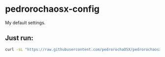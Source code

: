 # pedrorochaosx-config
My default settings.
## Just run:
```bash
curl -sL "https://raw.githubusercontent.com/pedrorochaOSX/pedrorochaosx-config/refs/heads/main/pedrorochaosx-init-script.sh" | bash
```
